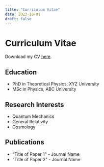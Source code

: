 ```yaml
---
title: "Curriculum Vitae"
date: 2023-10-01
draft: false
---
```


# Curriculum Vitae

Download my CV [here](static/cv/Sidhaarth_Kumar_CV.pdf).

## Education
- PhD in Theoretical Physics, XYZ University
- MSc in Physics, ABC University

## Research Interests
- Quantum Mechanics
- General Relativity
- Cosmology

## Publications
- "Title of Paper 1" - Journal Name
- "Title of Paper 2" - Journal Name

